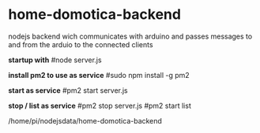 # home-domotica-backend
nodejs backend wich communicates with arduino and passes messages to and from the arduio to the connected clients

**startup with**
 #node server.js
   
**install pm2 to use as service**
 #sudo npm install -g pm2

**start as service**
  #pm2 start server.js

**stop / list as service**
   #pm2 stop server.js
   #pm2 start list
   
/home/pi/nodejsdata/home-domotica-backend
